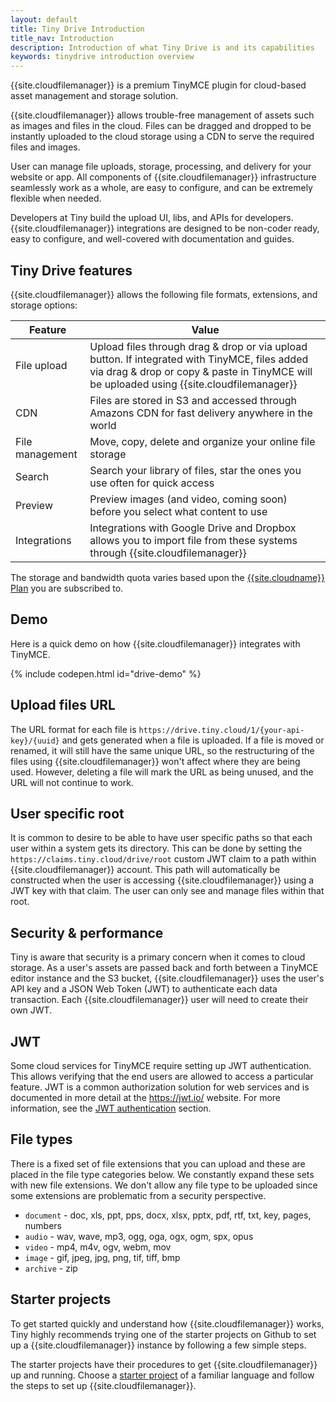 ```yaml
---
layout: default
title: Tiny Drive Introduction
title_nav: Introduction
description: Introduction of what Tiny Drive is and its capabilities
keywords: tinydrive introduction overview
---
```


{{site.cloudfilemanager}} is a premium TinyMCE plugin for cloud-based asset management and storage solution.

{{site.cloudfilemanager}} allows trouble-free management of assets such as images and files in the cloud. Files can be dragged and dropped to be instantly uploaded to the cloud storage using a CDN to serve the required files and images.

User can manage file uploads, storage, processing, and delivery for your website or app. All components of {{site.cloudfilemanager}} infrastructure seamlessly work as a whole, are easy to configure, and can be extremely flexible when needed.

Developers at Tiny build the upload UI, libs, and APIs for developers. {{site.cloudfilemanager}} integrations are designed to be non-coder ready, easy to configure, and well-covered with documentation and guides.

## Tiny Drive features

{{site.cloudfilemanager}} allows the following file formats, extensions, and storage options:

| Feature | Value |
| ------- | ----- |
| File upload | Upload files through drag & drop or via upload button. If integrated with TinyMCE, files added via drag & drop or copy & paste in TinyMCE will be uploaded using {{site.cloudfilemanager}} |
| CDN | Files are stored in S3 and accessed through Amazons CDN for fast delivery anywhere in the world |
| File management | Move, copy, delete and organize your online file storage |
| Search | Search your library of files, star the ones you use often for quick access |
| Preview | Preview images (and video, coming soon) before you select what content to use |
| Integrations | Integrations with Google Drive and Dropbox allows you to import file from these systems through {{site.cloudfilemanager}} |

The storage and bandwidth quota varies based upon the [{{site.cloudname}} Plan](https://www.tiny.cloud/pricing/) you are subscribed to.

## Demo

Here is a quick demo on how {{site.cloudfilemanager}} integrates with TinyMCE.

{% include codepen.html id="drive-demo" %}

## Upload files URL

The URL format for each file is `https://drive.tiny.cloud/1/{your-api-key}/{uuid}` and gets generated when a file is uploaded.
If a file is moved or renamed, it will still have the same unique URL, so the restructuring of the files using {{site.cloudfilemanager}} won't affect where they are being used. However, deleting a file will mark the URL as being unused, and the URL will not continue to work.

## User specific root

It is common to desire to be able to have user specific paths so that each user within a system gets its directory. This can be done by setting the `https://claims.tiny.cloud/drive/root` custom JWT claim to a path within {{site.cloudfilemanager}} account. This path will automatically be constructed when the user is accessing {{site.cloudfilemanager}} using a JWT key with that claim. The user can only see and manage files within that root.

## Security & performance

Tiny is aware that security is a primary concern when it comes to cloud storage. As a user's assets are passed back and forth between a TinyMCE editor instance and the S3 bucket, {{site.cloudfilemanager}} uses the user's API key and a JSON Web Token (JWT) to authenticate each data transaction. Each {{site.cloudfilemanager}} user will need to create their own JWT.

## JWT

Some cloud services for TinyMCE require setting up JWT authentication. This allows verifying that the end users are allowed to access a particular feature. JWT is a common authorization solution for web services and is documented in more detail at the https://jwt.io/ website. For more information, see the [JWT authentication]({{site.baseurl}}/tinydrive/jwt-authentication/) section.

## File types

There is a fixed set of file extensions that you can upload and these are placed in the file type categories below. We constantly expand these sets with new file extensions. We don't allow any file type to be uploaded since some extensions are problematic from a security perspective.

* `document` - doc, xls, ppt, pps, docx, xlsx, pptx, pdf, rtf, txt, key, pages, numbers
* `audio` - wav, wave, mp3, ogg, oga, ogx, ogm, spx, opus
* `video` - mp4, m4v, ogv, webm, mov
* `image` - gif, jpeg, jpg, png, tif, tiff, bmp
* `archive` - zip

## Starter projects

To get started quickly and understand how {{site.cloudfilemanager}} works, Tiny highly recommends trying one of the starter projects on Github to set up a {{site.cloudfilemanager}} instance by following a few simple steps.

The starter projects have their procedures to get {{site.cloudfilemanager}} up and running. Choose a [starter project]({{site.baseurl}}/tinydrive/getting-started/#starterprojects) of a familiar language and follow the steps to set up {{site.cloudfilemanager}}.
